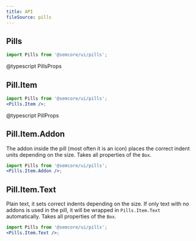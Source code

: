 ```yaml
---
title: API
fileSource: pills
---
```


## Pills

```jsx
import Pills from '@semcore/ui/pills';
```

@typescript PillsProps

## Pill.Item

```jsx
import Pills from '@semcore/ui/pills';
<Pills.Item />;
```

@typescript PillProps

## Pill.Item.Addon

The addon inside the pill (most often it is an icon) places the correct indent units depending on the size. Takes all properties of the `Box`.

```jsx
import Pills from '@semcore/ui/pills';
<Pills.Item.Addon />;
```

## Pill.Item.Text

Plain text, it sets correct indents depending on the size. If only text with no addons is used in the pill, it will be wrapped in `Pills.Item.Text` automatically. Takes all properties of the `Box`.

```jsx
import Pills from '@semcore/ui/pills';
<Pills.Item.Text />;
```
